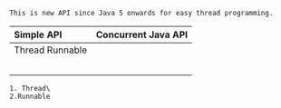 ```
This is new API since Java 5 onwards for easy thread programming.
```

| Simple API | Concurrent Java API |
| :--- | :--- |
| Thread    Runnable |  |
|  |  |
|  |  |
|  |  |
|  |  |
|  |  |

```
1. Thread\
2.Runnable
```



